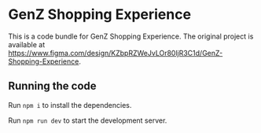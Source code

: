 
  # GenZ Shopping Experience

  This is a code bundle for GenZ Shopping Experience. The original project is available at https://www.figma.com/design/KZbpRZWeJvLOr80ljR3C1d/GenZ-Shopping-Experience.

  ## Running the code

  Run `npm i` to install the dependencies.

  Run `npm run dev` to start the development server.
  